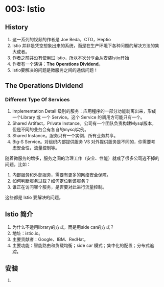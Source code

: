 # 003: Istio

## History

1. 这一系列的视频的作者是 Joe Beda，CTO，Heptio
2. Istio 并非是凭空想象出来的系统，而是在生产环境下各种问题的解决方法的集大成者。
3. 作者之前并没有使用过 Istio，所以本次分享会从安装Istio开始
4. 作者有一个演讲：**The Operations Dividend**。
5. Istio要解决的问题是微服务之间的通信问题！

## The Operations Dividend

### Different Type Of Services

1. Implementation Detail 级别的服务：应用程序的一部分功能剥离出来，形成一个Library 或 一个 Service。这个 Service 的调用方可能只有一个。
2. Shared Artifact，Private Instance。公司有一个团队负责构建Mysql版本，但是不同的业务会有各自的mysql实例。
3. Shared Instance。服务只有一个实例，所有业务共享。
4. Big-S Service。对组织内部提供服务 VS 对外提供服务是不同的，你需要考虑安全性，流量控制等。

随着微服务的增多，服务之间的治理工作（安全、性能）就成了很多公司逃不掉的问题。比如：

1. 内部服务和外部服务，需要有更多的网络安全保障。
2. 如何判断服务过载？如何定位到该服务？
3. 谁正在访问哪个服务，是否要对此进行流量控制。

这些都是 Istio 要解决的问题。

## Istio 简介

1. 为什么不适用library的方式，而是用side car的方式？
2. 地址：istio.io。
3. 主要贡献者：Google、IBM、RedHat。
4. 主要功能：智能路由和负载均衡；side car 模式；集中化的配置；分布式追踪。

## 安装

1. 